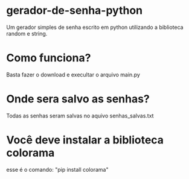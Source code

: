 # gerador-de-senha-python
 Um gerador simples de senha escrito em python utilizando a biblioteca random e string.

 # Como funciona?
Basta fazer o download e execultar o arquivo main.py

# Onde sera salvo as senhas?
Todas as senhas seram salvas no aquivo senhas_salvas.txt
# Você deve instalar a biblioteca colorama
esse é o comando: "pip install colorama"

